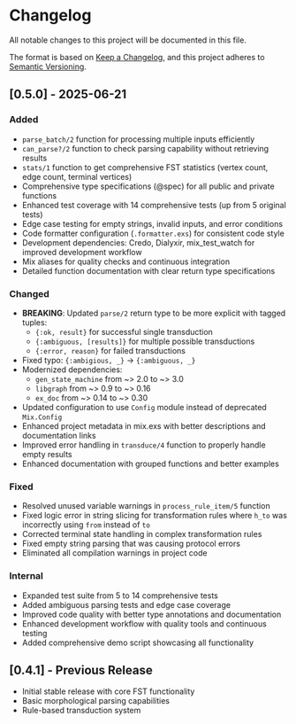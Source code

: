 # Changelog

All notable changes to this project will be documented in this file.

The format is based on [Keep a Changelog](https://keepachangelog.com/en/1.0.0/),
and this project adheres to [Semantic Versioning](https://semver.org/spec/v2.0.0.html).

## [0.5.0] - 2025-06-21

### Added
- `parse_batch/2` function for processing multiple inputs efficiently
- `can_parse?/2` function to check parsing capability without retrieving results
- `stats/1` function to get comprehensive FST statistics (vertex count, edge count, terminal vertices)
- Comprehensive type specifications (@spec) for all public and private functions
- Enhanced test coverage with 14 comprehensive tests (up from 5 original tests)
- Edge case testing for empty strings, invalid inputs, and error conditions
- Code formatter configuration (`.formatter.exs`) for consistent code style
- Development dependencies: Credo, Dialyxir, mix_test_watch for improved development workflow
- Mix aliases for quality checks and continuous integration
- Detailed function documentation with clear return type specifications

### Changed
- **BREAKING**: Updated `parse/2` return type to be more explicit with tagged tuples:
  - `{:ok, result}` for successful single transduction
  - `{:ambiguous, [results]}` for multiple possible transductions
  - `{:error, reason}` for failed transductions
- Fixed typo: `{:ambigious, _}` → `{:ambiguous, _}`
- Modernized dependencies: 
  - `gen_state_machine` from ~> 2.0 to ~> 3.0
  - `libgraph` from ~> 0.9 to ~> 0.16
  - `ex_doc` from ~> 0.14 to ~> 0.30
- Updated configuration to use `Config` module instead of deprecated `Mix.Config`
- Enhanced project metadata in mix.exs with better descriptions and documentation links
- Improved error handling in `transduce/4` function to properly handle empty results
- Enhanced documentation with grouped functions and better examples

### Fixed
- Resolved unused variable warnings in `process_rule_item/5` function
- Fixed logic error in string slicing for transformation rules where `h_to` was incorrectly using `from` instead of `to`
- Corrected terminal state handling in complex transformation rules
- Fixed empty string parsing that was causing protocol errors
- Eliminated all compilation warnings in project code

### Internal
- Expanded test suite from 5 to 14 comprehensive tests
- Added ambiguous parsing tests and edge case coverage
- Improved code quality with better type annotations and documentation
- Enhanced development workflow with quality tools and continuous testing
- Added comprehensive demo script showcasing all functionality

## [0.4.1] - Previous Release
- Initial stable release with core FST functionality
- Basic morphological parsing capabilities
- Rule-based transduction system